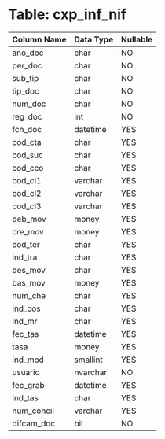 # Table: cxp_inf_nif

| Column Name | Data Type | Nullable |
|-------------|-----------|----------|
| ano_doc | char | NO |
| per_doc | char | NO |
| sub_tip | char | NO |
| tip_doc | char | NO |
| num_doc | char | NO |
| reg_doc | int | NO |
| fch_doc | datetime | YES |
| cod_cta | char | YES |
| cod_suc | char | YES |
| cod_cco | char | YES |
| cod_cl1 | varchar | YES |
| cod_cl2 | varchar | YES |
| cod_cl3 | varchar | YES |
| deb_mov | money | YES |
| cre_mov | money | YES |
| cod_ter | char | YES |
| ind_tra | char | YES |
| des_mov | char | YES |
| bas_mov | money | YES |
| num_che | char | YES |
| ind_cos | char | YES |
| ind_mr | char | YES |
| fec_tas | datetime | YES |
| tasa | money | YES |
| ind_mod | smallint | YES |
| usuario | nvarchar | NO |
| fec_grab | datetime | YES |
| ind_tas | char | YES |
| num_concil | varchar | YES |
| difcam_doc | bit | NO |
